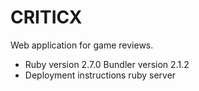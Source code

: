# CRITICX

Web application for game reviews.

* Ruby version 2.7.0
  Bundler version 2.1.2
* Deployment instructions
  ruby server
